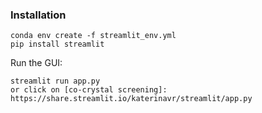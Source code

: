 ### Installation 

```shell
conda env create -f streamlit_env.yml
pip install streamlit
```

Run the GUI:

```shell
streamlit run app.py
or click on [co-crystal screening]: https://share.streamlit.io/katerinavr/streamlit/app.py
```